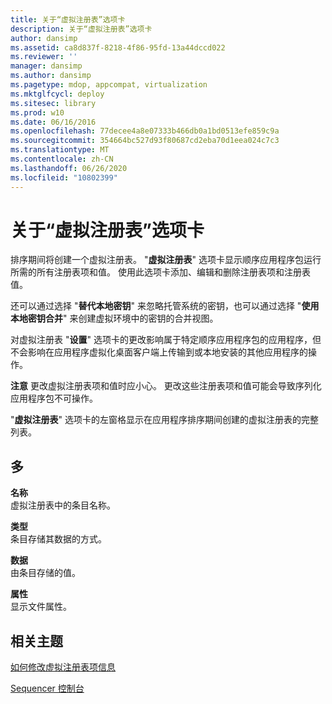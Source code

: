 ```yaml
---
title: 关于“虚拟注册表”选项卡
description: 关于“虚拟注册表”选项卡
author: dansimp
ms.assetid: ca8d837f-8218-4f86-95fd-13a44dccd022
ms.reviewer: ''
manager: dansimp
ms.author: dansimp
ms.pagetype: mdop, appcompat, virtualization
ms.mktglfcycl: deploy
ms.sitesec: library
ms.prod: w10
ms.date: 06/16/2016
ms.openlocfilehash: 77decee4a8e07333b466db0a1bd0513efe859c9a
ms.sourcegitcommit: 354664bc527d93f80687cd2eba70d1eea024c7c3
ms.translationtype: MT
ms.contentlocale: zh-CN
ms.lasthandoff: 06/26/2020
ms.locfileid: "10802399"
---
```

# 关于“虚拟注册表”选项卡


排序期间将创建一个虚拟注册表。 "**虚拟注册表**" 选项卡显示顺序应用程序包运行所需的所有注册表项和值。 使用此选项卡添加、编辑和删除注册表项和注册表值。

还可以通过选择 "**替代本地密钥**" 来忽略托管系统的密钥，也可以通过选择 "**使用本地密钥合并**" 来创建虚拟环境中的密钥的合并视图。

对虚拟注册表 "**设置**" 选项卡的更改影响属于特定顺序应用程序包的应用程序，但不会影响在应用程序虚拟化桌面客户端上传输到或本地安装的其他应用程序的操作。

**注意** 更改虚拟注册表项和值时应小心。 更改这些注册表项和值可能会导致序列化应用程序包不可操作。

 

"**虚拟注册表**" 选项卡的左窗格显示在应用程序排序期间创建的虚拟注册表的完整列表。

## 多


<a href="" id="name"></a>**名称**  
虚拟注册表中的条目名称。

<a href="" id="type"></a>**类型**  
条目存储其数据的方式。

<a href="" id="data"></a>**数据**  
由条目存储的值。

<a href="" id="attributes"></a>**属性**  
显示文件属性。

## 相关主题


[如何修改虚拟注册表项信息](how-to-modify-virtual-registry-key-information.md)

[Sequencer 控制台](sequencer-console.md)

 

 






